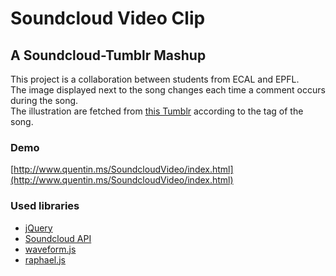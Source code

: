 # Soundcloud Video Clip

## A Soundcloud-Tumblr Mashup

This project is a collaboration between students from ECAL and EPFL.  
The image displayed next to the song changes each time a comment occurs during the song.  
The illustration are fetched from [this Tumblr](http://soundcloudvideoclip.tumblr.com) according to the tag of the song.

### Demo
[http://www.quentin.ms/SoundcloudVideo/index.html](http://www.quentin.ms/SoundcloudVideo/index.html)

### Used libraries
* [jQuery](http://jquery.com)
* [Soundcloud API](http://developers.soundcloud.com/docs/api/sdks#javascript)
* [waveform.js](http://waveformjs.org)
* [raphael.js](http://raphaeljs.com)
